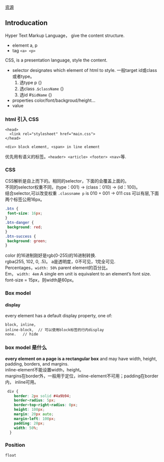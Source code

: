 [资源](https://learn.shayhowe.com/html-css/building-your-first-web-page/)


## Introducation
Hyper Text Markup Language， give the content structure.
- element a, p
- tag ```<a> <p>```

CSS, is a presentation language, style the content.
- selector  designates which element of html to style. 一般target id或class或者type。
    1. 选type p {} 
    2. 选class .`$className` {}
    3. 选id   #`$idName` {}
- properties  color/font/backgroud/height...
- value

### html 引入 CSS
```
<head>
  <link rel="stylesheet" href="main.css">
</head>
```

```<div> block element, <span> in line element```

优先用有语义的标签。```<header> <article> <footer> <nav>```等.

### CSS
CSS解析是自上而下的。相同的selector，下面的会覆盖上面的。  
不同的selector权重不同，(type：001) -> (class：010) -> (id：100)。  
结合selector,可以改变权重 ```.classname p``` is 010 + 001 -> 011
css 可以有层,下面两个标签公用16px。  
 ``` css
 .btn {
  font-size: 16px;
}
.btn-danger {
  background: red;
}
.btn-success {
  background: green;
}
```
color 的16进制刚好是rgb(0-255)的16进制转换.  
rgba(255, 102, 0, .5)。 a是透明度，0不可见，1完全可见.  
Percentages，```width: 50%``` parent element的百分比。  
Em， ```width: 4em``` A single em unit is equivalent to an element’s font size. font-size = 15px，则width是60px。  

### Box model

#### display
every element has a default display property, one of:  
 ```
block, inline, 
inline-block,  // 可以使用block标签的行内display
none.   // hide
 ```
### box model 是什么
**every element on a page is a rectangular box** and may have width, height, padding, borders, and margins.  
inline-element不能设置width，height。  
margins在border外，一般用于定位，inline-element不可用；padding在border内， inline可用。
```css
 div {
    border: 2px solid #4a9b94;
    border-radius: 5px;
    border-top-right-radius: 0px;
    height: 100px;
    margin: 20px auto;
    margin-left: 100px;
    padding: 20px;
    width: 50%;
  }
  ```

  ### Position
  `float`